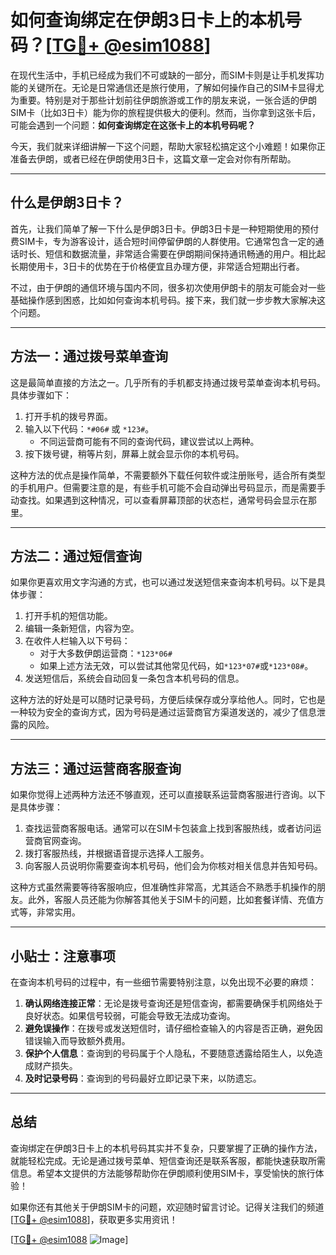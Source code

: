 # 如何查询绑定在伊朗3日卡上的本机号码？[[TG💪+ @esim1088](https://t.me/s/esim1088)]

在现代生活中，手机已经成为我们不可或缺的一部分，而SIM卡则是让手机发挥功能的关键所在。无论是日常通信还是旅行使用，了解如何操作自己的SIM卡显得尤为重要。特别是对于那些计划前往伊朗旅游或工作的朋友来说，一张合适的伊朗SIM卡（比如3日卡）能为你的旅程提供极大的便利。然而，当你拿到这张卡后，可能会遇到一个问题：**如何查询绑定在这张卡上的本机号码呢？**

今天，我们就来详细讲解一下这个问题，帮助大家轻松搞定这个小难题！如果你正准备去伊朗，或者已经在伊朗使用3日卡，这篇文章一定会对你有所帮助。

---

## 什么是伊朗3日卡？

首先，让我们简单了解一下什么是伊朗3日卡。伊朗3日卡是一种短期使用的预付费SIM卡，专为游客设计，适合短时间停留伊朗的人群使用。它通常包含一定的通话时长、短信和数据流量，非常适合需要在伊朗期间保持通讯畅通的用户。相比起长期使用卡，3日卡的优势在于价格便宜且办理方便，非常适合短期出行者。

不过，由于伊朗的通信环境与国内不同，很多初次使用伊朗卡的朋友可能会对一些基础操作感到困惑，比如如何查询本机号码。接下来，我们就一步步教大家解决这个问题。

---

## 方法一：通过拨号菜单查询

这是最简单直接的方法之一。几乎所有的手机都支持通过拨号菜单查询本机号码。具体步骤如下：

1. 打开手机的拨号界面。
2. 输入以下代码：`*#06#` 或 `*123#`。
   - 不同运营商可能有不同的查询代码，建议尝试以上两种。
3. 按下拨号键，稍等片刻，屏幕上就会显示你的本机号码。

这种方法的优点是操作简单，不需要额外下载任何软件或注册账号，适合所有类型的手机用户。但需要注意的是，有些手机可能不会自动弹出号码显示，而是需要手动查找。如果遇到这种情况，可以查看屏幕顶部的状态栏，通常号码会显示在那里。

---

## 方法二：通过短信查询

如果你更喜欢用文字沟通的方式，也可以通过发送短信来查询本机号码。以下是具体步骤：

1. 打开手机的短信功能。
2. 编辑一条新短信，内容为空。
3. 在收件人栏输入以下号码：
   - 对于大多数伊朗运营商：`*123*06#`
   - 如果上述方法无效，可以尝试其他常见代码，如`*123*07#`或`*123*08#`。
4. 发送短信后，系统会自动回复一条包含本机号码的信息。

这种方法的好处是可以随时记录号码，方便后续保存或分享给他人。同时，它也是一种较为安全的查询方式，因为号码是通过运营商官方渠道发送的，减少了信息泄露的风险。

---

## 方法三：通过运营商客服查询

如果你觉得上述两种方法还不够直观，还可以直接联系运营商客服进行咨询。以下是具体步骤：

1. 查找运营商客服电话。通常可以在SIM卡包装盒上找到客服热线，或者访问运营商官网查询。
2. 拨打客服热线，并根据语音提示选择人工服务。
3. 向客服人员说明你需要查询本机号码，他们会为你核对相关信息并告知号码。

这种方式虽然需要等待客服响应，但准确性非常高，尤其适合不熟悉手机操作的朋友。此外，客服人员还能为你解答其他关于SIM卡的问题，比如套餐详情、充值方式等，非常实用。

---

## 小贴士：注意事项

在查询本机号码的过程中，有一些细节需要特别注意，以免出现不必要的麻烦：

1. **确认网络连接正常**：无论是拨号查询还是短信查询，都需要确保手机网络处于良好状态。如果信号较弱，可能会导致无法成功查询。
2. **避免误操作**：在拨号或发送短信时，请仔细检查输入的内容是否正确，避免因错误输入而导致额外费用。
3. **保护个人信息**：查询到的号码属于个人隐私，不要随意透露给陌生人，以免造成财产损失。
4. **及时记录号码**：查询到的号码最好立即记录下来，以防遗忘。

---

## 总结

查询绑定在伊朗3日卡上的本机号码其实并不复杂，只要掌握了正确的操作方法，就能轻松完成。无论是通过拨号菜单、短信查询还是联系客服，都能快速获取所需信息。希望本文提供的方法能够帮助你在伊朗顺利使用SIM卡，享受愉快的旅行体验！

如果你还有其他关于伊朗SIM卡的问题，欢迎随时留言讨论。记得关注我们的频道[[TG💪+ @esim1088](https://t.me/s/esim1088)]，获取更多实用资讯！

[[TG💪+ @esim1088](https://t.me/s/esim1088) ![Image](https://i.postimg.cc/4NQfJmqS/Snipaste-2025-05-13-00-14-12.png)]